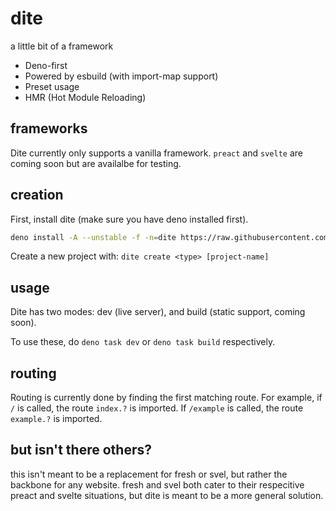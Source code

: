# dite

a little bit of a framework

- Deno-first
- Powered by esbuild (with import-map support)
- Preset usage
- HMR (Hot Module Reloading)

## frameworks

Dite currently only supports a vanilla framework. `preact` and `svelte` are
coming soon but are availalbe for testing.

## creation

First, install dite (make sure you have deno installed first).

```bash
deno install -A --unstable -f -n=dite https://raw.githubusercontent.com/LeoDog896/dite/main/cli/index.ts
```

Create a new project with: `dite create <type> [project-name]`

## usage

Dite has two modes: dev (live server), and build (static support, coming soon).

To use these, do `deno task dev` or `deno task build` respectively.

## routing

Routing is currently done by finding the first matching route. For example, if
`/` is called, the route `index.?` is imported. If `/example` is called, the
route `example.?` is imported.

## but isn't there others?

this isn't meant to be a replacement for fresh or svel, but rather the backbone
for any website. fresh and svel both cater to their respecitive preact and
svelte situations, but dite is meant to be a more general solution.
